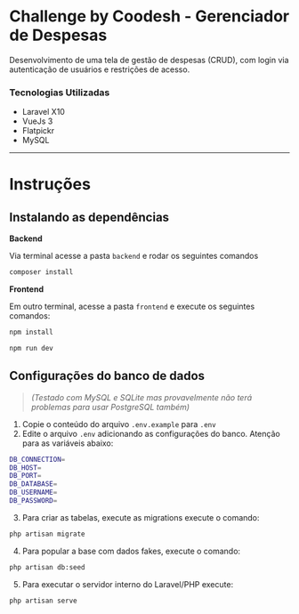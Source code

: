 # Challenge by Coodesh - Gerenciador de Despesas

Desenvolvimento de uma tela de gestão de despesas (CRUD), com login via autenticação de usuários e restrições de acesso.

### Tecnologias Utilizadas
  - Laravel X10
  - VueJs 3
  - Flatpickr
  - MySQL

----

# Instruções

## Instalando as dependências

**Backend**

Via terminal acesse a pasta `backend` e rodar os seguintes comandos
```sh
composer install
```

**Frontend**

Em outro terminal, acesse a pasta `frontend` e execute os seguintes comandos:

```sh
npm install
```

```sh
npm run dev
```

## Configurações do banco de dados
> _(Testado com MySQL e SQLite mas provavelmente não terá problemas para usar PostgreSQL também)_

1. Copie o conteúdo do arquivo `.env.example` para `.env`
2. Edite o arquivo `.env` adicionando as configurações do banco. Atenção para as variáveis abaixo:
```sh
DB_CONNECTION=
DB_HOST=
DB_PORT=
DB_DATABASE=
DB_USERNAME=
DB_PASSWORD=
```
3. Para criar as tabelas, execute as migrations execute o comando:
```sh
php artisan migrate
```
4. Para popular a base com dados fakes, execute o comando:
```sh
php artisan db:seed
```
5. Para executar o servidor interno do Laravel/PHP execute:

```sh
php artisan serve
```
